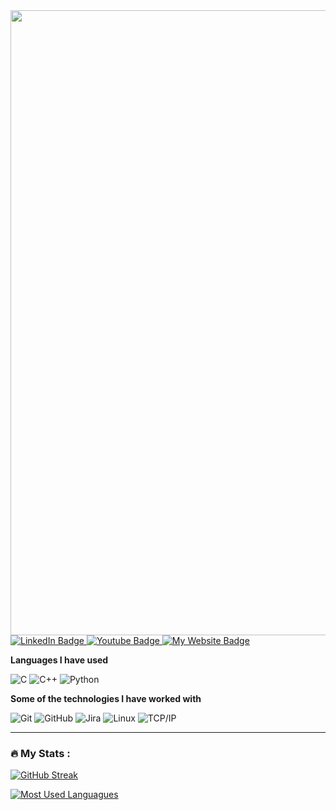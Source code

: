
<!--<img src="git.png" alt="Alt text" title="">-->
<!-- ![Header](git.png) -->
<!-- ![GITGIF](https://github.com/Madhunc5229/Madhunc5229/assets/61328094/3261a2b5-b35c-44a7-bba5-4444b034e068) -->

<div id="header" align="center">
  <img src="GITGIF.gif" width="1000"/>
</div>

<div id="badges" alighn="center">
  <a href="https://www.linkedin.com/in/madhunc/">
    <img src="https://img.shields.io/badge/LinkedIn-blue?style=for-the-badge&logo=linkedin&logoColor=white" alt="LinkedIn Badge"/>
  </a>
  <a href="https://www.youtube.com/@madhunarrachittibabu2032/videos">
    <img src="https://img.shields.io/badge/YouTube-red?style=for-the-badge&logo=youtube&logoColor=white" alt="Youtube Badge"/>
  </a>
  <a href="https://madhunc5229.github.io/mnc/">
    <img src="https://img.shields.io/badge/Website-black?style=for-the-badge&logo=My website&logoColor=white" alt="My Website Badge"/>
  </a>
</div>

<!-- [![My Website](https://img.shields.io/badge/-ADAMALSTON.COM-000000?style=for-the-badge&logo=react&logoColor=white)](https://madhunc5229.github.io/mnc/) -->

**Languages I have used**

![C](https://img.shields.io/badge/-C-000000?style=flat&logo=C)
![C++](https://img.shields.io/badge/-C++-000000?style=flat&logo=C%2B%2B&logoColor=00599C)
![Python](https://img.shields.io/badge/-Python-000000?style=flat&logo=python)

**Some of the technologies I have worked with**

![Git](https://img.shields.io/badge/-Git-000000?style=flat&logo=git&logoColor=F05032)
![GitHub](https://img.shields.io/badge/-GitHub-000000?style=flat&logo=github&logoColor=FFFFFF)
![Jira](https://img.shields.io/badge/-Jira-000000?style=flat&logo=jira-software&logoColor=white&logoColor=0052CC)
![Linux](https://img.shields.io/badge/-Linux-000000?style=flat&logo=linux&logoColor=FCC624)
![TCP/IP](https://img.shields.io/badge/-TCP/IP-000000?style=flat&logo=cisco&logoColor=white)<!-- wi*quL3fcV -->

---

### :fire: My Stats :
[![GitHub Streak](http://github-readme-streak-stats.herokuapp.com?user=Madhunc5229&theme=radical&hide_border=true&mode=weekly)](https://git.io/streak-stats)

[![Most Used Languagues](https://github-readme-stats.vercel.app/api/top-langs/?username=Madhunc5229&layout=compact&theme=vision-friendly-dark)](https://github.com/anuraghazra/github-readme-stats)

<!-- <img align="" height='130px' src="https://github-readme-stats.vercel.app/api?username=adamalston&hide_title=true&show_icons=true&include_all_commits=true&line_height=21&bg_color=0,EC6C6C,FFD479,FFFC79,73FA79&theme=graywhite" /><img align="" height='130px' src="https://github-readme-stats.vercel.app/api/top-langs/?username=adamalston&hide_title=true&layout=compact&bg_color=0,73FA79,73FDFF,7A81FF&theme=graywhite" />

 -->

<!-- **Madhunc5229/Madhunc5229** is a ✨ _special_ ✨ repository because its `README.md` (this file) appears on your GitHub profile.

Here are some ideas to get you started:

- 🔭 I’m currently working on ...
- 🌱 I’m currently learning ...
- 👯 I’m looking to collaborate on ...
- 🤔 I’m looking for help with ...
- 💬 Ask me about ...
- 📫 How to reach me: ...
- 😄 Pronouns: ...
- ⚡ Fun fact: ... -->

